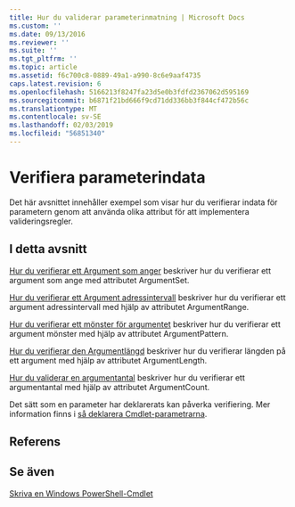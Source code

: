 ```yaml
---
title: Hur du validerar parameterinmatning | Microsoft Docs
ms.custom: ''
ms.date: 09/13/2016
ms.reviewer: ''
ms.suite: ''
ms.tgt_pltfrm: ''
ms.topic: article
ms.assetid: f6c700c8-0889-49a1-a990-8c6e9aaf4735
caps.latest.revision: 6
ms.openlocfilehash: 5166213f8247fa23d5e0b3fdfd2367062d595169
ms.sourcegitcommit: b6871f21bd666f9cd71dd336bb3f844cf472b56c
ms.translationtype: MT
ms.contentlocale: sv-SE
ms.lasthandoff: 02/03/2019
ms.locfileid: "56851340"
---
```

# <a name="how-to-validate-parameter-input"></a>Verifiera parameterindata

Det här avsnittet innehåller exempel som visar hur du verifierar indata för parametern genom att använda olika attribut för att implementera valideringsregler.

## <a name="in-this-section"></a>I detta avsnitt

[Hur du verifierar ett Argument som anger](./how-to-validate-an-argument-set.md) beskriver hur du verifierar ett argument som ange med attributet ArgumentSet.

[Hur du verifierar ett Argument adressintervall](./how-to-validate-an-argument-range.md) beskriver hur du verifierar ett argument adressintervall med hjälp av attributet ArgumentRange.

[Hur du verifierar ett mönster för argumentet](./how-to-validate-an-argument-pattern.md) beskriver hur du verifierar ett argument mönster med hjälp av attributet ArgumentPattern.

[Hur du verifierar den Argumentlängd](./how-to-validate-the-argument-length.md) beskriver hur du verifierar längden på ett argument med hjälp av attributet ArgumentLength.

[Hur du validerar en argumentantal](./how-to-validate-an-argument-count.md) beskriver hur du verifierar ett argumentantal med hjälp av attributet ArgumentCount.

Det sätt som en parameter har deklarerats kan påverka verifiering. Mer information finns i [så deklarera Cmdlet-parametrarna](./how-to-declare-cmdlet-parameters.md).

## <a name="reference"></a>Referens

## <a name="see-also"></a>Se även

[Skriva en Windows PowerShell-Cmdlet](./writing-a-windows-powershell-cmdlet.md)
